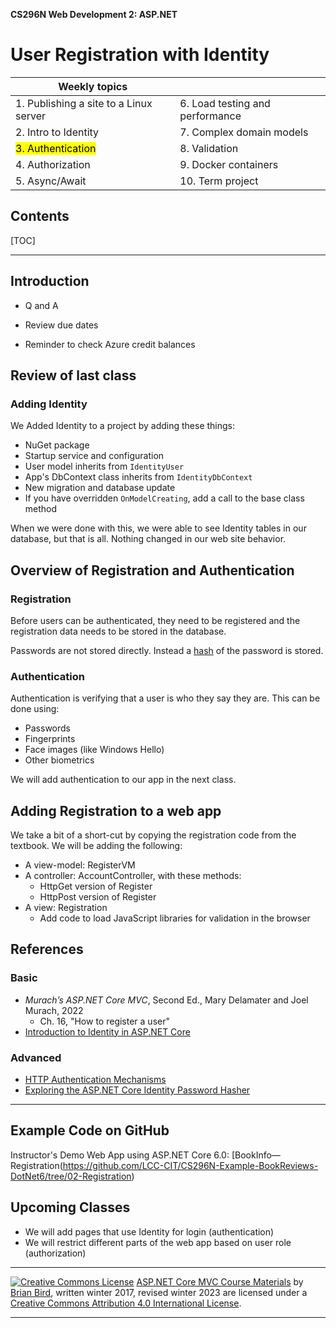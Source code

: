 **CS296N Web Development 2: ASP.NET**

<h1>User Registration with Identity</h1>



| Weekly topics                          |                                 |
| -------------------------------------- | ------------------------------- |
| 1. Publishing a site to a Linux server | 6. Load testing and performance |
| 2. Intro to Identity                   | 7. Complex domain models        |
| <mark>3. Authentication</mark>         | 8. Validation                   |
| 4. Authorization                       | 9. Docker containers            |
| 5. Async/Await                         | 10. Term project                |

<h2>Contents</h2>

[TOC]

------

## Introduction

- Q and A

- Review due dates

- Reminder to check Azure credit balances

  

## Review of last class

### Adding Identity

We Added Identity to a project by adding these things:

- NuGet package
- Startup service and configuration
- User model inherits from `IdentityUser`
- App's DbContext class inherits from `IdentityDbContext`
- New migration and database update
- If you have overridden `OnModelCreating`, add a call to the base class method

When we were done with this, we were able to see Identity tables in our database, but that is all. Nothing changed in our web site behavior.

## Overview of Registration and Authentication

### Registration

Before users can be authenticated, they need to be registered and the registration data needs to be stored in the database.

Passwords are not stored directly. Instead a [hash](https://computersciencewiki.org/index.php/Hashing) of the password is stored.

### Authentication

Authentication is verifying that a user is who they say they are. This can be done using:

- Passwords
- Fingerprints
- Face images (like Windows Hello)
- Other biometrics

We will add authentication to our app in the next class.



## Adding Registration to a web app

We take a bit of a short-cut by copying the registration code from the textbook. We will be adding the following:

- A view-model: RegisterVM
- A controller: AccountController, with these methods:
  - HttpGet version of Register
  - HttpPost version of Register
- A view: Registration
  - Add code to load JavaScript libraries for validation in the browser



## References

### Basic

- *Murach’s ASP.NET Core MVC*, Second Ed., Mary Delamater and Joel Murach, 2022
  - Ch. 16, "How to register a user"
- [Introduction to Identity in ASP.NET Core](https://docs.microsoft.com/en-us/aspnet/core/security/authentication/?view=aspnetcore-6.0)

### Advanced

-  [ HTTP Authentication Mechanisms](https://code-maze.com/http-series-part-4/)
-  [Exploring the  ASP.NET Core Identity Password Hasher](https://andrewlock.net/exploring-the-asp-net-core-identity-passwordhasher/)



------

## Example Code on GitHub

Instructor's Demo Web App using ASP.NET Core 6.0: [BookInfo&mdash;Registration(https://github.com/LCC-CIT/CS296N-Example-BookReviews-DotNet6/tree/02-Registration)

## Upcoming Classes

- We will add pages that use Identity for login (authentication)
- We will restrict different parts of the web app based on user role (authorization)
            

------

[ ![Creative Commons License](https://i.creativecommons.org/l/by/4.0/80x15.png)](http://creativecommons.org/licenses/by/4.0/) [ASP.NET Core MVC Course Materials](http://lcc-cit.github.io/CS296N-CourseMaterials/) by [ Brian Bird](https://profbird.dev), written winter 2017, revised winter 2023 are licensed under a [Creative Commons Attribution 4.0 International License](http://creativecommons.org/licenses/by/4.0/). 
    

------

